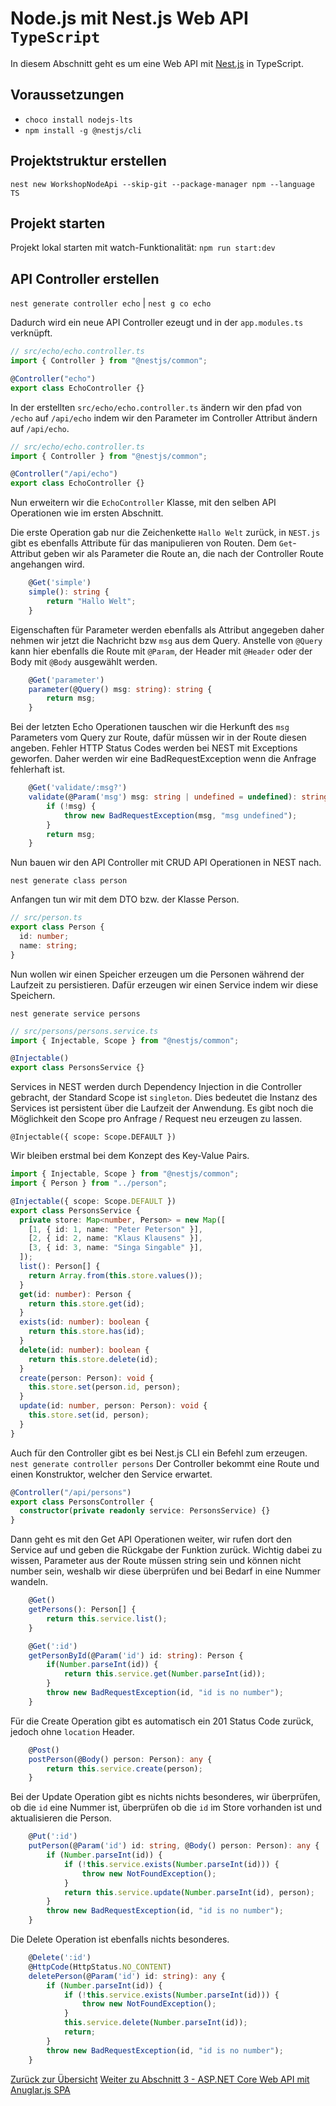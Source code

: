# Node.js mit Nest.js Web API `TypeScript`

In diesem Abschnitt geht es um eine Web API mit [Nest.js](https://nestjs.com) in TypeScript.

## Voraussetzungen

- `choco install nodejs-lts`
- `npm install -g @nestjs/cli`

## Projektstruktur erstellen

`nest new WorkshopNodeApi --skip-git --package-manager npm --language TS`

## Projekt starten

Projekt lokal starten mit watch-Funktionalität:
`npm run start:dev`

## API Controller erstellen

`nest generate controller echo` | `nest g co echo`

Dadurch wird ein neue API Controller ezeugt und in der `app.modules.ts` verknüpft.

```typescript
// src/echo/echo.controller.ts
import { Controller } from "@nestjs/common";

@Controller("echo")
export class EchoController {}
```

In der erstellten `src/echo/echo.controller.ts` ändern wir den pfad von `/echo` auf `/api/echo` indem wir den Parameter im Controller Attribut ändern auf `/api/echo`.

```typescript
// src/echo/echo.controller.ts
import { Controller } from "@nestjs/common";

@Controller("/api/echo")
export class EchoController {}
```

Nun erweitern wir die `EchoController` Klasse, mit den selben API Operationen wie im ersten Abschnitt.

Die erste Operation gab nur die Zeichenkette `Hallo Welt` zurück, in `NEST.js` gibt es ebenfalls Attribute für das manipulieren von Routen. Dem `Get`-Attribut geben wir als Parameter die Route an, die nach der Controller Route angehangen wird.

```typescript
    @Get('simple')
    simple(): string {
        return "Hallo Welt";
    }
```

Eigenschaften für Parameter werden ebenfalls als Attribut angegeben daher nehmen wir jetzt die Nachricht bzw `msg` aus dem Query. Anstelle von `@Query` kann hier ebenfalls die Route mit `@Param`, der Header mit `@Header` oder der Body mit `@Body` ausgewählt werden.

```typescript
    @Get('parameter')
    parameter(@Query() msg: string): string {
        return msg;
    }
```

Bei der letzten Echo Operationen tauschen wir die Herkunft des `msg` Parameters vom Query zur Route, dafür müssen wir in der Route diesen angeben. Fehler HTTP Status Codes werden bei NEST mit Exceptions geworfen. Daher werden wir eine BadRequestException wenn die Anfrage fehlerhaft ist.

```typescript
    @Get('validate/:msg?')
    validate(@Param('msg') msg: string | undefined = undefined): string {
        if (!msg) {
            throw new BadRequestException(msg, "msg undefined");
        }
        return msg;
    }
```

Nun bauen wir den API Controller mit CRUD API Operationen in NEST nach.

`nest generate class person`

Anfangen tun wir mit dem DTO bzw. der Klasse Person.

```typescript
// src/person.ts
export class Person {
  id: number;
  name: string;
}
```

Nun wollen wir einen Speicher erzeugen um die Personen während der Laufzeit zu persistieren. Dafür erzeugen wir einen Service indem wir diese Speichern.

`nest generate service persons`

```typescript
// src/persons/persons.service.ts
import { Injectable, Scope } from "@nestjs/common";

@Injectable()
export class PersonsService {}
```

Services in NEST werden durch Dependency Injection in die Controller gebracht, der Standard Scope ist `singleton`. Dies bedeutet die Instanz des Services ist persistent über die Laufzeit der Anwendung. Es gibt noch die Möglichkeit den Scope pro Anfrage / Request neu erzeugen zu lassen.

`@Injectable({ scope: Scope.DEFAULT })`

Wir bleiben erstmal bei dem Konzept des Key-Value Pairs.

```typescript
import { Injectable, Scope } from "@nestjs/common";
import { Person } from "../person";

@Injectable({ scope: Scope.DEFAULT })
export class PersonsService {
  private store: Map<number, Person> = new Map([
    [1, { id: 1, name: "Peter Peterson" }],
    [2, { id: 2, name: "Klaus Klausens" }],
    [3, { id: 3, name: "Singa Singable" }],
  ]);
  list(): Person[] {
    return Array.from(this.store.values());
  }
  get(id: number): Person {
    return this.store.get(id);
  }
  exists(id: number): boolean {
    return this.store.has(id);
  }
  delete(id: number): boolean {
    return this.store.delete(id);
  }
  create(person: Person): void {
    this.store.set(person.id, person);
  }
  update(id: number, person: Person): void {
    this.store.set(id, person);
  }
}
```

Auch für den Controller gibt es bei Nest.js CLI ein Befehl zum erzeugen.
`nest generate controller persons`
Der Controller bekommt eine Route und einen Konstruktor, welcher den Service erwartet.

```typescript
@Controller("/api/persons")
export class PersonsController {
  constructor(private readonly service: PersonsService) {}
}
```

Dann geht es mit den Get API Operationen weiter, wir rufen dort den Service auf und geben die Rückgabe der Funktion zurück. Wichtig dabei zu wissen, Parameter aus der Route müssen string sein und können nicht number sein, weshalb wir diese überprüfen und bei Bedarf in eine Nummer wandeln.

```typescript
    @Get()
    getPersons(): Person[] {
        return this.service.list();
    }

    @Get(':id')
    getPersonById(@Param('id') id: string): Person {
        if(Number.parseInt(id)) {
            return this.service.get(Number.parseInt(id));
        }
        throw new BadRequestException(id, "id is no number");
    }
```

Für die Create Operation gibt es automatisch ein 201 Status Code zurück, jedoch ohne `location` Header.

```typescript
    @Post()
    postPerson(@Body() person: Person): any {
        return this.service.create(person);
    }
```

Bei der Update Operation gibt es nichts nichts besonderes, wir überprüfen, ob die `id` eine Nummer ist, überprüfen ob die `id` im Store vorhanden ist und aktualisieren die Person.

```typescript
    @Put(':id')
    putPerson(@Param('id') id: string, @Body() person: Person): any {
        if (Number.parseInt(id)) {
            if (!this.service.exists(Number.parseInt(id))) {
                throw new NotFoundException();
            }
            return this.service.update(Number.parseInt(id), person);
        }
        throw new BadRequestException(id, "id is no number");
    }
```

Die Delete Operation ist ebenfalls nichts besonderes.

```typescript
    @Delete(':id')
    @HttpCode(HttpStatus.NO_CONTENT)
    deletePerson(@Param('id') id: string): any {
        if (Number.parseInt(id)) {
            if (!this.service.exists(Number.parseInt(id))) {
                throw new NotFoundException();
            }
            this.service.delete(Number.parseInt(id));
            return;
        }
        throw new BadRequestException(id, "id is no number");
    }
```

[Zurück zur Übersicht](README.md)
[Weiter zu Abschnitt 3 - ASP.NET Core Web API mit Anuglar.js SPA](abschnitt-3.md)
